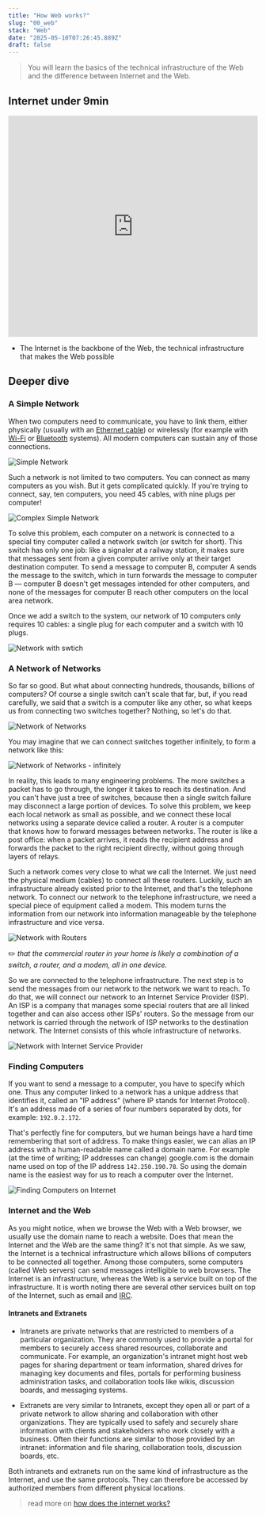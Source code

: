 ```yaml
---
title: "How Web works?"
slug: "00_web"
stack: "Web"
date: "2025-05-10T07:26:45.889Z"
draft: false
---
```


> You will learn the basics of the technical infrastructure of the Web and the difference between Internet and the Web.

## Internet under 9min

<iframe width="100%" height="447" src="https://www.youtube.com/embed/x3c1ih2NJEg?si=9zj_Sk9zLxTQlt_y" title="YouTube video player" frameborder="0" allow="accelerometer; autoplay; clipboard-write; encrypted-media; gyroscope; picture-in-picture; web-share" referrerpolicy="strict-origin-when-cross-origin" allowfullscreen></iframe>

- The Internet is the backbone of the Web, the technical infrastructure that makes the Web possible

## Deeper dive

### A Simple Network

When two computers need to communicate, you have to link them, either physically (usually with an [Ethernet cable](https://en.wikipedia.org/wiki/Ethernet_crossover_cable)) or wirelessly (for example with [Wi-Fi](https://en.wikipedia.org/wiki/Wi-Fi) or [Bluetooth](https://en.wikipedia.org/wiki/Bluetooth) systems). All modern computers can sustain any of those connections.

![Simple Network](../../src/images/00_web/w-1.png)

Such a network is not limited to two computers. You can connect as many computers as you wish. But it gets complicated quickly. If you're trying to connect, say, ten computers, you need 45 cables, with nine plugs per computer!

![Complex Simple Network](../../src/images/00_web/w-2.png)

To solve this problem, each computer on a network is connected to a special tiny computer called a network switch (or switch for short). This switch has only one job: like a signaler at a railway station, it makes sure that messages sent from a given computer arrive only at their target destination computer. To send a message to computer B, computer A sends the message to the switch, which in turn forwards the message to computer B — computer B doesn't get messages intended for other computers, and none of the messages for computer B reach other computers on the local area network.

Once we add a switch to the system, our network of 10 computers only requires 10 cables: a single plug for each computer and a switch with 10 plugs.

![Network with swtich](../../src/images/00_web/w-3.png)

### A Network of Networks

So far so good. But what about connecting hundreds, thousands, billions of computers? Of course a single switch can't scale that far, but, if you read carefully, we said that a switch is a computer like any other, so what keeps us from connecting two switches together? Nothing, so let's do that.

![Network of Networks](../../src/images/00_web/w-4.png)

You may imagine that we can connect switches together infinitely, to form a network like this:

![Network of Networks - infinitely](../../src/images/00_web/w-5.png)

In reality, this leads to many engineering problems. The more switches a packet has to go through, the longer it takes to reach its destination. And you can't have just a tree of switches, because then a single switch failure may disconnect a large portion of devices. To solve this problem, we keep each local network as small as possible, and we connect these local networks using a separate device called a router. A router is a computer that knows how to forward messages between networks. The router is like a post office: when a packet arrives, it reads the recipient address and forwards the packet to the right recipient directly, without going through layers of relays.

Such a network comes very close to what we call the Internet. We just need the physical medium (cables) to connect all these routers. Luckily, such an infrastructure already existed prior to the Internet, and that's the telephone network. To connect our network to the telephone infrastructure, we need a special piece of equipment called a modem. This modem turns the information from our network into information manageable by the telephone infrastructure and vice versa.

![Network with Routers](../../src/images/00_web/w-6.png)

✏️ _that the commercial router in your home is likely a combination of a switch, a router, and a modem, all in one device._

So we are connected to the telephone infrastructure. The next step is to send the messages from our network to the network we want to reach. To do that, we will connect our network to an Internet Service Provider (ISP). An ISP is a company that manages some special routers that are all linked together and can also access other ISPs' routers. So the message from our network is carried through the network of ISP networks to the destination network. The Internet consists of this whole infrastructure of networks.

![Network with Internet Service Provider](../../src/images/00_web/w-7.png)

### Finding Computers

If you want to send a message to a computer, you have to specify which one. Thus any computer linked to a network has a unique address that identifies it, called an "IP address" (where IP stands for Internet Protocol). It's an address made of a series of four numbers separated by dots, for example: `192.0.2.172`.

That's perfectly fine for computers, but we human beings have a hard time remembering that sort of address. To make things easier, we can alias an IP address with a human-readable name called a domain name. For example (at the time of writing; IP addresses can change) google.com is the domain name used on top of the IP address `142.250.190.78`. So using the domain name is the easiest way for us to reach a computer over the Internet.

![Finding Computers on Internet](../../src/images/00_web/w-8.png)

### Internet and the Web

As you might notice, when we browse the Web with a Web browser, we usually use the domain name to reach a website. Does that mean the Internet and the Web are the same thing? It's not that simple. As we saw, the Internet is a technical infrastructure which allows billions of computers to be connected all together. Among those computers, some computers (called Web servers) can send messages intelligible to web browsers. The Internet is an infrastructure, whereas the Web is a service built on top of the infrastructure. It is worth noting there are several other services built on top of the Internet, such as email and [IRC](https://developer.mozilla.org/en-US/docs/Glossary/IRC).

#### Intranets and Extranets

- Intranets are private networks that are restricted to members of a particular organization. They are commonly used to provide a portal for members to securely access shared resources, collaborate and communicate. For example, an organization's intranet might host web pages for sharing department or team information, shared drives for managing key documents and files, portals for performing business administration tasks, and collaboration tools like wikis, discussion boards, and messaging systems.

- Extranets are very similar to Intranets, except they open all or part of a private network to allow sharing and collaboration with other organizations. They are typically used to safely and securely share information with clients and stakeholders who work closely with a business. Often their functions are similar to those provided by an intranet: information and file sharing, collaboration tools, discussion boards, etc.

Both intranets and extranets run on the same kind of infrastructure as the Internet, and use the same protocols. They can therefore be accessed by authorized members from different physical locations.

> read more on [how does the internet works?](https://developer.mozilla.org/en-US/docs/Learn_web_development/Howto/Web_mechanics/How_does_the_Internet_work)